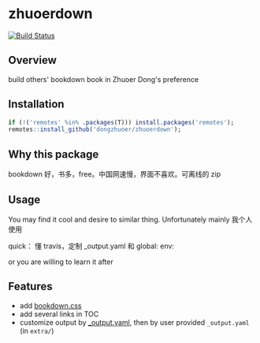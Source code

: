 # zhuoerdown
[![Build Status](https://travis-ci.com/dongzhuoer/zhuoerdown.svg?branch=master)](https://travis-ci.com/dongzhuoer/zhuoerdown)



## Overview

build others' bookdown book in Zhuoer Dong's preference



## Installation

```r
if (!('remotes' %in% .packages(T))) install.packages('remotes');
remotes::install_github('dongzhuoer/zhuoerdown');
```



## Why this package

bookdown 好，书多，free。中国网速慢，界面不喜欢。可离线的 zip



## Usage

You may find it cool and desire to similar thing. Unfortunately mainly 我个人使用

quick： 懂 travis，定制 _output.yaml 和 global: env: 

or you are willing to learn it after 


## Features

- add [bookdown.css](https://github.com/dongzhuoer/zhuoerdown/blob/master/inst/bookdown.css)
- add several links in TOC
- customize output by [_output.yaml](https://github.com/dongzhuoer/zhuoerdown/blob/master/inst/_output.yaml), then by user provided `_output.yaml` (in `extra/`)
